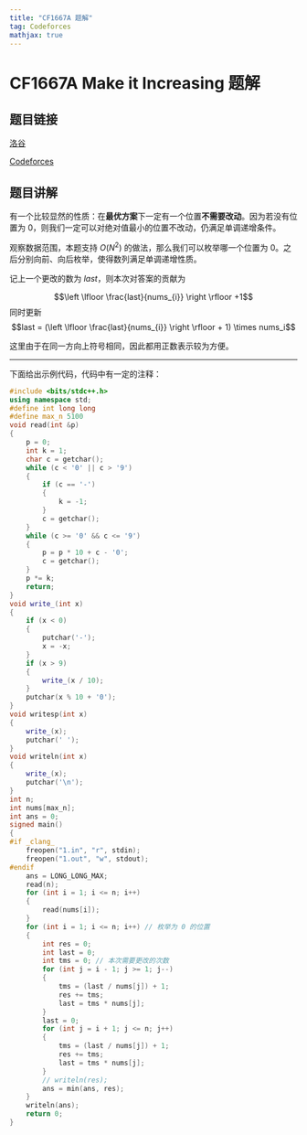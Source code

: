 ```yaml
---
title: "CF1667A 题解"
tag: Codeforces
mathjax: true
---
```


# CF1667A Make it Increasing 题解


<!-- more -->


## 题目链接
[洛谷](https://www.luogu.com.cn/problem/CF1667A)

[Codeforces](https://codeforces.com/contest/1667/problem/A)

## 题目讲解

有一个比较显然的性质：在**最优方案**下一定有一个位置**不需要改动**。因为若没有位置为 $0$，则我们一定可以对绝对值最小的位置不改动，仍满足单调递增条件。

观察数据范围，本题支持 $O(N^2)$ 的做法，那么我们可以枚举哪一个位置为 $0$。之后分别向前、向后枚举，使得数列满足单调递增性质。

记上一个更改的数为 $last$，则本次对答案的贡献为 

$$\left \lfloor \frac{last}{nums_{i}}  \right \rfloor +1$$
同时更新 
$$last = (\left \lfloor \frac{last}{nums_{i}}  \right \rfloor  + 1) \times nums_i$$

这里由于在同一方向上符号相同，因此都用正数表示较为方便。

---


下面给出示例代码，代码中有一定的注释：

``` cpp
#include <bits/stdc++.h>
using namespace std;
#define int long long
#define max_n 5100
void read(int &p)
{
    p = 0;
    int k = 1;
    char c = getchar();
    while (c < '0' || c > '9')
    {
        if (c == '-')
        {
            k = -1;
        }
        c = getchar();
    }
    while (c >= '0' && c <= '9')
    {
        p = p * 10 + c - '0';
        c = getchar();
    }
    p *= k;
    return;
}
void write_(int x)
{
    if (x < 0)
    {
        putchar('-');
        x = -x;
    }
    if (x > 9)
    {
        write_(x / 10);
    }
    putchar(x % 10 + '0');
}
void writesp(int x)
{
    write_(x);
    putchar(' ');
}
void writeln(int x)
{
    write_(x);
    putchar('\n');
}
int n;
int nums[max_n];
int ans = 0;
signed main()
{
#if _clang_
    freopen("1.in", "r", stdin);
    freopen("1.out", "w", stdout);
#endif
    ans = LONG_LONG_MAX;
    read(n);
    for (int i = 1; i <= n; i++)
    {
        read(nums[i]);
    }
    for (int i = 1; i <= n; i++) // 枚举为 0 的位置
    {
        int res = 0;
        int last = 0;
        int tms = 0; // 本次需要更改的次数
        for (int j = i - 1; j >= 1; j--)
        {
            tms = (last / nums[j]) + 1;
            res += tms;
            last = tms * nums[j];
        }
        last = 0;
        for (int j = i + 1; j <= n; j++)
        {
            tms = (last / nums[j]) + 1;
            res += tms;
            last = tms * nums[j];
        }
        // writeln(res);
        ans = min(ans, res);
    }
    writeln(ans);
    return 0;
}
```